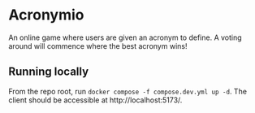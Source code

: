 # Acronymio

An online game where users are given an acronym to define. A voting around will commence where the best acronym wins!

## Running locally

From the repo root, run `docker compose -f compose.dev.yml up -d`. The client should be accessible at http://localhost:5173/.
